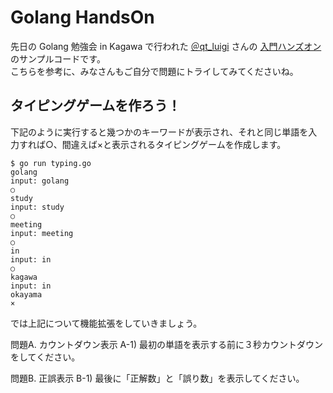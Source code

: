 # Golang HandsOn

先日の Golang 勉強会 in Kagawa で行われた [＠qt_luigi](https://twitter.com/qt_luigi) さんの [入門ハンズオン](https://speakerdeck.com/qt_luigi/ru-men-hanzuon) のサンプルコードです。  
こちらを参考に、みなさんもご自分で問題にトライしてみてくださいね。

## タイピングゲームを作ろう！

下記のように実行すると幾つかのキーワードが表示され、それと同じ単語を入力すれば○、間違えば×と表示されるタイピングゲームを作成します。

```
$ go run typing.go
golang
input: golang
○
study
input: study
○
meeting
input: meeting
○
in 
input: in
○
kagawa
input: in
okayama
×
```

では上記について機能拡張をしていきましょう。

問題A. カウントダウン表示
A-1) 最初の単語を表示する前に３秒カウントダウンをしてください。

問題B. 正誤表示
B-1) 最後に「正解数」と「誤り数」を表示してください。
